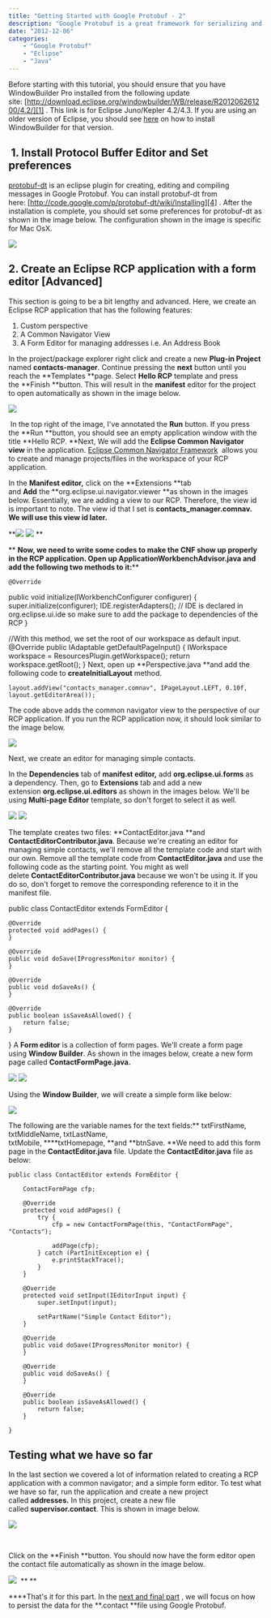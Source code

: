 ```yaml
---
title: "Getting Started with Google Protobuf - 2"
description: "Google Protobuf is a great framework for serializing and deserializing data for your applications. In this series of article, we'll look into setting up Google Protobuf as an Eclipse Plugin and later integrate protobuf in your RCP applications."
date: "2012-12-06"
categories:
    - "Google Protobuf"
    - "Eclipse"
    - "Java"
---
```

Before starting with this tutorial, you should ensure that you have WindowBuilder Pro installed from the following update site: [http://download.eclipse.org/windowbuilder/WB/release/R201206261200/4.2/][1] . This link is for Eclipse Juno/Kepler 4.2/4.3. If you are using an older version of Eclipse, you should see [here][2]  on how to install WindowBuilder for that version.


##  1. Install Protocol Buffer Editor and Set preferences ##


[protobuf-dt][3]  is an eclipse plugin for creating, editing and compiling messages in Google Protobuf. You can install protobuf-dt from here: [http://code.google.com/p/protobuf-dt/wiki/Installing][4] . After the installation is complete, you should set some preferences for protobuf-dt as shown in the image below. The configuration shown in the image is specific for Mac OsX. 


![][5]


## 2. Create an Eclipse RCP application with a form editor [Advanced] ##


This section is going to be a bit lengthy and advanced. Here, we create an Eclipse RCP application that has the following features:



 1. Custom perspective
 2. A Common Navigator View
 3. A Form Editor for managing addresses i.e. An Address Book


In the project/package explorer right click and create a new **Plug-in Project** named **contacts-manager**. Continue pressing the **next** button until you reach the **Templates **page. Select **Hello RCP** template and press the **Finish **button. This will result in the **manifest** editor for the project to open automatically as shown in the image below. 


![][6]


 In the top right of the image, I've annotated the **Run** button. If you press the **Run **button, you should see an empty application window with the title **Hello RCP. **Next, We will add the **Eclipse Common Navigator view** in the application. [Eclipse Common Navigator Framework][7]  allows you to create and manage projects/files in the workspace of your RCP application.


In the **Manifest editor,** click on the **Extensions **tab and **Add** the **org.eclipse.ui.navigator.viewer **as shown in the images below. Essentially, we are adding a view to our RCP. Therefore, the view id is important to note. The view id that I set is **contacts_manager.comnav. **We will use this view id later**.**


**![][8] ![][9] **


** **Now, we need to write some codes to make the CNF show up properly in the RCP application. Open up **ApplicationWorkbenchAdvisor.java** and add the following two methods to it:****


    @Override
  public void initialize(IWorkbenchConfigurer configurer) {
    super.initialize(configurer);
    IDE.registerAdapters(); // IDE is declared in org.eclipse.ui.ide so make sure to add the package to dependencies of the RCP
  }

//With this method, we set the root of our workspace as default input.
@Override
public IAdaptable getDefaultPageInput() {
	 IWorkspace workspace = ResourcesPlugin.getWorkspace();
	 return workspace.getRoot();
}
Next, open up **Perspective.java **and add the following code to **createInitialLayout** method.


`layout.addView("contacts_manager.comnav", IPageLayout.LEFT, 0.10f, layout.getEditorArea());`


The code above adds the common navigator view to the perspective of our RCP application. If you run the RCP application now, it should look similar to the image below.


![][10]


Next, we create an editor for managing simple contacts.


In the **Dependencies** tab of **manifest editor,** add **org.eclipse.ui.forms** as a dependency. Then, go to **Extensions** tab and add a new extension **org.eclipse.ui.editors** as shown in the images below. We'll be using **Multi-page Editor** template, so don't forget to select it as well.


![][11] ![][12]


The template creates two files: **ContactEditor.java **and **ContactEditorContributor.java**. Because we're creating an editor for managing simple contacts, we'll remove all the template code and start with our own. Remove all the template code from **ContactEditor.java** and use the following code as the starting point. You might as well delete **ContactEditorContributor.java** because we won't be using it. If you do so, don't forget to remove the corresponding reference to it in the manifest file.



public class ContactEditor extends FormEditor {

	@Override
	protected void addPages() {
	}

	@Override
	public void doSave(IProgressMonitor monitor) {
	}

	@Override
	public void doSaveAs() {
	}

	@Override
	public boolean isSaveAsAllowed() {
		return false;
	}

}
A **Form editor** is a collection of form pages. We'll create a form page using **Window Builder**. As shown in the images below, create a new form page called **ContactFormPage.java.**


![][13] ![][14]


Using the **Window Builder**, we will create a simple form like below:


![][15]


The following are the variable names for the text fields:** txtFirstName, txtMiddleName, txtLastName, txtMobile, ****txtHomepage, **and **btnSave. **We need to add this form page in the **ContactEditor.java** file. Update the **ContactEditor.java** file as below:


    public class ContactEditor extends FormEditor {

    	ContactFormPage cfp;

    	@Override
    	protected void addPages() {
    		try {
    			cfp = new ContactFormPage(this, "ContactFormPage", "Contacts");

    			addPage(cfp);
    		} catch (PartInitException e) {
    			e.printStackTrace();
    		}
    	}

    	@Override
    	protected void setInput(IEditorInput input) {
    		super.setInput(input);

    		setPartName("Simple Contact Editor");
    	}

    	@Override
    	public void doSave(IProgressMonitor monitor) {
    	}

    	@Override
    	public void doSaveAs() {
    	}

    	@Override
    	public boolean isSaveAsAllowed() {
    		return false;
    	}

    }



## Testing what we have so far ##


In the last section we covered a lot of information related to creating a RCP application with a common navigator; and a simple form editor. To test what we have so far, run the application and create a new project called **addresses.** In this project, create a new file called **supervisor.contact**. This is shown in image below.


![][16]


 


Click on the **Finish **button. You should now have the form editor open the contact file automatically as shown in the image below.


![][17]  ** **


****That's it for this part. In the [next and final part][18] , we will focus on how to persist the data for the **.contact **file using Google Protobuf.




  [1]: http://download.eclipse.org/windowbuilder/WB/release/R201206261200/4.2/
  [2]: https://developers.google.com/java-dev-tools/download-wbpro
  [3]: http://code.google.com/p/protobuf-dt/
  [4]: http://code.google.com/p/protobuf-dt/wiki/Installing
  [5]: images/25-img-001.png
  [6]: images/25-img-002.png
  [7]: http://wiki.eclipse.org/index.php/Common_Navigator_Framework
  [8]: images/25-img-003.png
  [9]: images/25-img-004.png
  [10]: images/25-img-005.png
  [11]: images/25-img-006.png
  [12]: images/25-img-007.png
  [13]: images/25-img-008.png
  [14]: images/25-img-009.png
  [15]: images/25-img-010.png
  [16]: images/25-img-011.png
  [17]: images/25-img-012.png
  [18]: index.php/blog/eclipse/27-getting-started-with-google-protobuf-in-eclipse-rcp-part-iii
